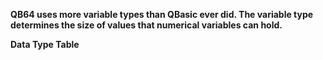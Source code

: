 **QB64 uses more variable types than QBasic ever did. The variable type determines the size of values that numerical variables can hold.**

**Data Type Table**




